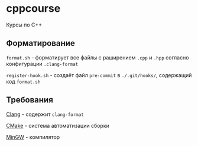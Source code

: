 # cppcourse
Курсы по С++

## Форматирование

`format.sh` - форматирует все файлы с раширением `.cpp` и `.hpp` согласно конфигурации `.clang-format`

`register-hook.sh` - создаёт файл `pre-commit` в `./.git/hooks/`, содержащий код `format.sh`

## Требования

[Clang](https://clang.llvm.org/) - содержит `clang-format`

[CMake](https://cmake.org/) - система автоматизации сборки

[MinGW](https://nuwen.net/) - компилятор
